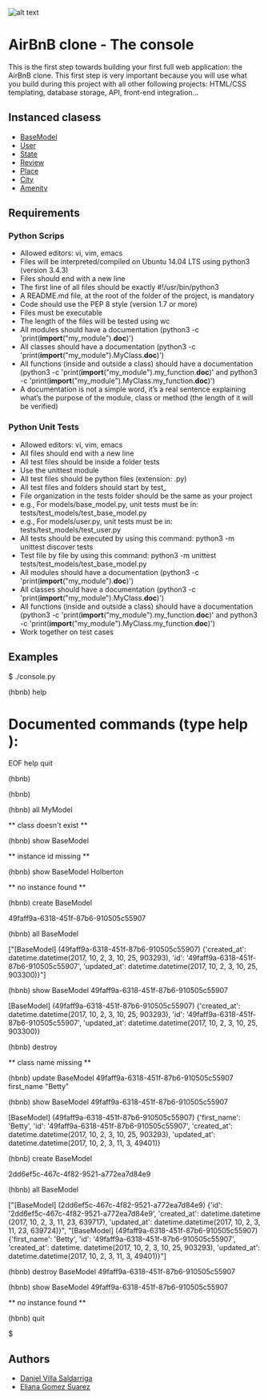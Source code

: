 ![alt text](https://camo.githubusercontent.com/4ef5f395992f891f084360fe9ee0d6846bff9fbd/68747470733a2f2f692e696d6775722e636f6d2f4e6c38764e32472e6a7067)


# AirBnB clone - The console
This is the first step towards building your first full web application: the AirBnB clone. This first step is very important because you will use what you build during this project with all other following projects: HTML/CSS templating, database storage, API, front-end integration…

## Instanced clasess

* [BaseModel](https://github.com/Villasdaniel/AirBnB_clone/blob/main/models/base_model.py)
* [User](https://github.com/Villasdaniel/AirBnB_clone/blob/main/models/user.py)
* [State](https://github.com/Villasdaniel/AirBnB_clone/blob/main/models/state.py)
* [Review](https://github.com/Villasdaniel/AirBnB_clone/blob/main/models/review.py)
* [Place](https://github.com/Villasdaniel/AirBnB_clone/blob/main/models/place.py)
* [City](https://github.com/Villasdaniel/AirBnB_clone/blob/main/models/city.py)
* [Amenity](https://github.com/Villasdaniel/AirBnB_clone/blob/main/models/amenity.py)

## Requirements

### Python Scrips
* Allowed editors: vi, vim, emacs
* Files will be interpreted/compiled on Ubuntu 14.04 LTS using python3 (version 3.4.3)
* Files should end with a new line
* The first line of all files should be exactly #!/usr/bin/python3
* A README.md file, at the root of the folder of the project, is mandatory
* Code should use the PEP 8 style (version 1.7 or more)
* Files must be executable
* The length of the files will be tested using wc
* All modules should have a documentation (python3 -c 'print(__import__("my_module").__doc__)')
* All classes should have a documentation (python3 -c 'print(__import__("my_module").MyClass.__doc__)')
* All functions (inside and outside a class) should have a documentation (python3 -c 'print(__import__("my_module").my_function.__doc__)' and python3 -c 'print(__import__("my_module").MyClass.my_function.__doc__)')
* A documentation is not a simple word, it’s a real sentence explaining what’s the purpose of the module, class or method (the length of it will be verified)

### Python Unit Tests
* Allowed editors: vi, vim, emacs
* All files should end with a new line
* All test files should be inside a folder tests
* Use the unittest module
* All test files should be python files (extension: .py)
* All test files and folders should start by test_
* File organization in the tests folder should be the same as your project
* e.g., For models/base_model.py, unit tests must be in: tests/test_models/test_base_model.py
* e.g., For models/user.py, unit tests must be in: tests/test_models/test_user.py
* All tests should be executed by using this command: python3 -m unittest discover tests
* Test file by file by using this command: python3 -m unittest tests/test_models/test_base_model.py
* All modules should have a documentation (python3 -c 'print(__import__("my_module").__doc__)')
* All classes should have a documentation (python3 -c 'print(__import__("my_module").MyClass.__doc__)')
* All functions (inside and outside a class) should have a documentation (python3 -c 'print(__import__("my_module").my_function.__doc__)' and python3 -c 'print(__import__("my_module").MyClass.my_function.__doc__)')
* Work together on test cases

## Examples

$ ./console.py

(hbnb) help


Documented commands (type help <topic>):
========================================
EOF  help  quit


(hbnb) 

(hbnb) 

(hbnb) all MyModel

** class doesn't exist **

(hbnb) show BaseModel

** instance id missing **

(hbnb) show BaseModel Holberton

** no instance found **

(hbnb) create BaseModel

49faff9a-6318-451f-87b6-910505c55907

(hbnb) all BaseModel

["[BaseModel] (49faff9a-6318-451f-87b6-910505c55907) {'created_at': datetime.datetime(2017, 10, 2, 3, 10, 25, 903293), 'id': 
'49faff9a-6318-451f-87b6-910505c55907', 'updated_at': datetime.datetime(2017, 10, 2, 3, 10, 25, 903300)}"]

(hbnb) show BaseModel 49faff9a-6318-451f-87b6-910505c55907

[BaseModel] (49faff9a-6318-451f-87b6-910505c55907) {'created_at': datetime.datetime(2017, 10, 2, 3, 10, 25, 903293), 'id': 
'49faff9a-6318-451f-87b6-910505c55907', 'updated_at': datetime.datetime(2017, 10, 2, 3, 10, 25, 903300)}

(hbnb) destroy

** class name missing **

(hbnb) update BaseModel 49faff9a-6318-451f-87b6-910505c55907 first_name "Betty"

(hbnb) show BaseModel 49faff9a-6318-451f-87b6-910505c55907

[BaseModel] (49faff9a-6318-451f-87b6-910505c55907) {'first_name': 'Betty', 'id': '49faff9a-6318-451f-87b6-910505c55907', 
'created_at': datetime.datetime(2017, 10, 2, 3, 10, 25, 903293), 'updated_at': datetime.datetime(2017, 10, 2, 3, 11, 3, 49401)}

(hbnb) create BaseModel

2dd6ef5c-467c-4f82-9521-a772ea7d84e9

(hbnb) all BaseModel

["[BaseModel] (2dd6ef5c-467c-4f82-9521-a772ea7d84e9) {'id': '2dd6ef5c-467c-4f82-9521-a772ea7d84e9', 'created_at': datetime.datetime
(2017, 10, 2, 3, 11, 23, 639717), 'updated_at': datetime.datetime(2017, 10, 2, 3, 11, 23, 639724)}", "[BaseModel] 
(49faff9a-6318-451f-87b6-910505c55907) {'first_name': 'Betty', 'id': '49faff9a-6318-451f-87b6-910505c55907', 'created_at': datetime.
datetime(2017, 10, 2, 3, 10, 25, 903293), 'updated_at': datetime.datetime(2017, 10, 2, 3, 11, 3, 49401)}"]

(hbnb) destroy BaseModel 49faff9a-6318-451f-87b6-910505c55907

(hbnb) show BaseModel 49faff9a-6318-451f-87b6-910505c55907

** no instance found **

(hbnb) quit

$

## Authors

* [Daniel Villa Saldarriga](https://github.com/Villasdaniel)
* [Eliana Gomez Suarez](https://github.com/ElianaGomez2020)
